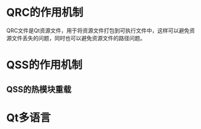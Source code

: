 # QRC的作用机制


QRC文件是Qt资源文件，用于将资源文件打包到可执行文件中，这样可以避免资源文件丢失的问题，同时也可以避免资源文件的路径问题。

# QSS的作用机制


## QSS的热模块重载


# Qt多语言

